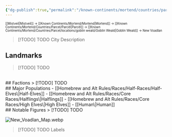 ```yaml
---
{"dg-publish":true,"permalink":"/known-continents/mortend/countries/parcel/locations/goblin-weald/new-voadlan/"}
---
```


<sup><sup>[[Mistveil\|Mistveil]] → [[Known Continents/Mortend/Mortend\|Mortend]] → [[Known Continents/Mortend/Countries/Parcel/Parcël\|Parcël]] → [[Known Continents/Mortend/Countries/Parcel/locations/goblin weald/Goblin Weald\|Goblin Weald]] → New Voadlan</sup></sup>
> [!TODO] TODO
> City Description

## Landmarks
> [!TODO] TODO
<br>
## Factions
> [!TODO] TODO
<br>
## Major Populations
- [[Homebrew and Alt Rules/Races/Half-Races/Half-Elves\|Half-Elves]]
- [[Homebrew and Alt Rules/Races/Core Races/Halflings\|Halflings]]
- [[Homebrew and Alt Rules/Races/Core Races/High Elves\|High Elves]]
- [[Human\|Human]]
<br>
## Notable Figures
> [!TODO] TODO

![New_Voadlan_Map.webp](/img/user/Attachments/New_Voadlan_Map.webp)
> [!TODO] TODO
> Labels